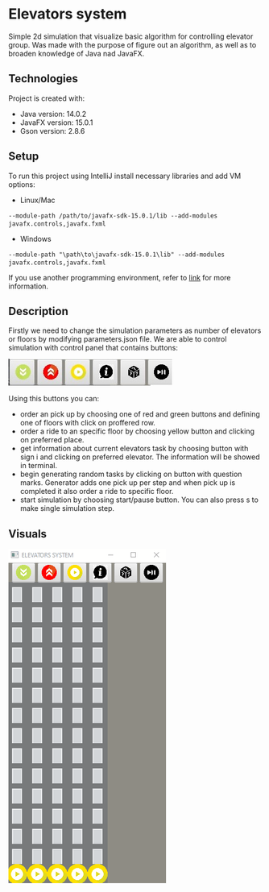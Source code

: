 # Elevators system 
Simple 2d simulation that visualize basic algorithm for controlling elevator group. Was made with the purpose of figure out an algorithm, as well as to broaden knowledge of Java nad JavaFX.

## Technologies

Project is created with:
* Java version: 14.0.2 
* JavaFX version: 15.0.1
* Gson version: 2.8.6

## Setup

To run this project using IntelliJ install necessary libraries and add VM options:
* Linux/Mac

```
--module-path /path/to/javafx-sdk-15.0.1/lib --add-modules javafx.controls,javafx.fxml
```
* Windows
```
--module-path "\path\to\javafx-sdk-15.0.1\lib" --add-modules javafx.controls,javafx.fxml
```

If you use another programming environment, refer to [link](https://openjfx.io/openjfx-docs/) for more information.

## Description  
Firstly we need to change the simulation parameters as number of elevators or floors by modifying parameters.json file. We are able to control simulation with control panel that contains buttons:

![](src/resources/agh/cs/elevators/buttons.jpg)

Using this buttons you can:
* order an pick up by choosing one of red and green buttons and defining one of floors with click on proffered row.
* order a ride to an specific floor by choosing yellow button and clicking on preferred place.
* get information about current elevators task by choosing button with sign i and clicking on preferred elevator. The information will be showed in terminal. 
* begin generating random tasks by clicking on button with question marks. Generator adds one pick up per step and when pick up is completed it also order a ride to specific floor.
* start simulation by choosing start/pause button. You can also press s to make single simulation step.

## Visuals 

![](src/resources/agh/cs/elevators/visuals2.gif)



